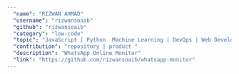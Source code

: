 ```yaml
---
  "name": "RIZWAN AHMAD"
  "username": "rizwansoaib"
  "github": "rizwansoaib"  
  "category": "low-code"
  "topic": "JavaScript | Python  Machine Learning | DevOps | Web Development | Git | GitHub | Open Source"
  "contribution": "repository | product "
  "description": "WhatsApp Online Monitor"
  "link": "https://github.com/rizwansoaib/whatsapp-monitor"
---  
```

